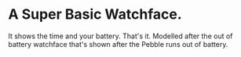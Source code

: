 # A Super Basic Watchface.

It shows the time and your battery. That's it. Modelled after the out of battery watchface that's shown after the Pebble runs out of battery.